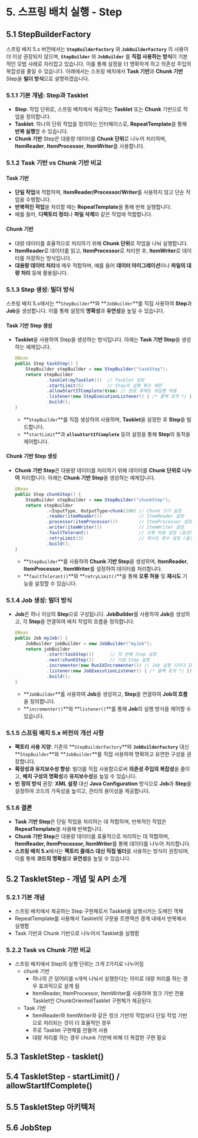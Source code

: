 # 5. 스프링 배치 실행 - Step
## 5.1 StepBuilderFactory










스프링 배치 5.x 버전에서는 **`StepBuilderFactory`** 와 **`JobBuilderFactory`** 의 사용이 더 이상 권장되지 않으며, **`StepBuilder`** 와 **`JobBuilder`** 를 **직접 사용하는 방식**이 기본적인 모범 사례로 자리잡고 있습니다. 이를 통해 설정을 더 명확하게 하고 의존성 주입의 복잡성을 줄일 수 있습니다. 아래에서는 스프링 배치에서 **Task 기반**과 **Chunk 기반** Step을 **빌더 방식**으로 설명하겠습니다.

### 5.1.1 기본 개념: Step과 Tasklet
- **Step**: 작업 단위로, 스프링 배치에서 제공하는 **Tasklet** 또는 **Chunk** 기반으로 작업을 정의합니다.
- **Tasklet**: 하나의 단위 작업을 정의하는 인터페이스로, **RepeatTemplate**을 통해 **반복 실행**할 수 있습니다.
- **Chunk 기반** Step은 대용량 데이터를 **Chunk 단위**로 나누어 처리하며, **ItemReader**, **ItemProcessor**, **ItemWriter**를 사용합니다.

### 5.1.2 Task 기반 vs Chunk 기반 비교
#### Task 기반
- **단일 작업**에 적합하며, **ItemReader/Processor/Writer**를 사용하지 않고 단순 작업을 수행합니다.
- **반복적인 작업**을 처리할 때는 **RepeatTemplate**을 통해 반복 실행합니다.
- 예를 들어, **디렉토리 정리**나 **파일 삭제**와 같은 작업에 적합합니다.

#### Chunk 기반
- 대량 데이터를 효율적으로 처리하기 위해 **Chunk 단위**로 작업을 나눠 실행합니다.
- **ItemReader**로 데이터를 읽고, **ItemProcessor**로 처리한 후, **ItemWriter**로 데이터를 저장하는 방식입니다.
- **대용량 데이터 처리**에 매우 적합하며, 예를 들어 **데이터 마이그레이션**이나 **파일의 대량 처리** 등에 활용됩니다.

### 5.1.3 Step 생성: 빌더 방식
스프링 배치 5.x에서는 **`StepBuilder`**와 **`JobBuilder`**를 직접 사용하여 **Step**과 **Job**을 생성합니다. 이를 통해 설정의 **명확성**과 **유연성**을 높일 수 있습니다.

#### Task 기반 Step 생성
- **Tasklet**을 사용하여 Step을 생성하는 방식입니다. 아래는 **Task 기반 Step**을 생성하는 예제입니다.

  ```java
  @Bean
  public Step taskStep() {
      StepBuilder stepBuilder = new StepBuilder("taskStep");
      return stepBuilder
              .tasklet(myTasklet())  // Tasklet 설정
              .startLimit(5)         // Step의 실행 횟수 제한
              .allowStartIfComplete(true) // 완료 후에도 재실행 허용
              .listener(new StepExecutionListener() { /* 콜백 로직 */ })
              .build();
  }
  ```
  - **`StepBuilder`**를 직접 생성하여 사용하며, **Tasklet**을 설정한 후 **Step**을 빌드합니다.
  - **`startLimit`**과 **`allowStartIfComplete`** 등의 설정을 통해 **Step**의 동작을 제어합니다.

#### Chunk 기반 Step 생성
- **Chunk 기반 Step**은 대용량 데이터를 처리하기 위해 데이터를 **Chunk 단위로 나누어** 처리합니다. 아래는 **Chunk 기반 Step**을 생성하는 예제입니다.

  ```java
  @Bean
  public Step chunkStep() {
      StepBuilder stepBuilder = new StepBuilder("chunkStep");
      return stepBuilder
              .<InputType, OutputType>chunk(100) // Chunk 크기 설정
              .reader(itemReader())              // ItemReader 설정
              .processor(itemProcessor())        // ItemProcessor 설정
              .writer(itemWriter())              // ItemWriter 설정
              .faultTolerant()                   // 오류 허용 설정 (옵션)
              .retryLimit(3)                     // 재시도 횟수 설정 (옵션)
              .build();
  }
  ```
  - **`StepBuilder`**를 사용하여 **Chunk 기반 Step**을 생성하며, **ItemReader**, **ItemProcessor**, **ItemWriter**를 설정하여 데이터를 처리합니다.
  - **`faultTolerant()`**와 **`retryLimit()`**을 통해 **오류 허용** 및 **재시도** 기능을 설정할 수 있습니다.

### 5.1.4 Job 생성: 빌더 방식
- **Job**은 하나 이상의 **Step**으로 구성됩니다. **JobBuilder**를 사용하여 **Job**을 생성하고, 각 **Step**을 연결하여 배치 작업의 흐름을 정의합니다.

  ```java
  @Bean
  public Job myJob() {
      JobBuilder jobBuilder = new JobBuilder("myJob");
      return jobBuilder
              .start(taskStep())      // 첫 번째 Step 설정
              .next(chunkStep())      // 다음 Step 설정
              .incrementer(new RunIdIncrementer()) // Job 실행 시마다 ID 증가
              .listener(new JobExecutionListener() { /* 콜백 로직 */ })
              .build();
  }
  ```
  - **`JobBuilder`**를 사용하여 **Job**을 생성하고, **Step**을 연결하여 **Job의 흐름**을 정의합니다.
  - **`incrementer()`**와 **`listener()`**를 통해 **Job**의 실행 방식을 제어할 수 있습니다.

### 5.1.5 스프링 배치 5.x 버전의 개선 사항
- **팩토리 사용 지양**: 기존의 **`StepBuilderFactory`**와 **`JobBuilderFactory`** 대신 **`StepBuilder`**와 **`JobBuilder`**를 직접 사용하여 명확하고 유연한 구성을 권장합니다.
- **확장성과 유지보수성 향상**: 빌더를 직접 사용함으로써 **의존성 주입의 복잡성**을 줄이고, **배치 구성의 명확성**과 **유지보수성**을 높일 수 있습니다.
- **빈 정의 방식** 권장: **XML 설정** 대신 **Java Configuration** 방식으로 **Job**과 **Step**을 설정하여 코드의 가독성을 높이고, 관리의 용이성을 제공합니다.

### 5.1.6 결론
- **Task 기반 Step**은 단일 작업을 처리하는 데 적합하며, 반복적인 작업은 **RepeatTemplate**을 사용해 반복합니다.
- **Chunk 기반 Step**은 대용량 데이터를 효율적으로 처리하는 데 적합하며, **ItemReader, ItemProcessor, ItemWriter**를 통해 데이터를 나누어 처리합니다.
- **스프링 배치 5.x**에서는 **팩토리 클래스 대신 직접 빌더**를 사용하는 방식이 권장되며, 이를 통해 **코드의 명확성**과 **유연성**을 높일 수 있습니다.



## 5.2 TaskletStep - 개념 및 API 소개
### 5.2.1 기본 개념
- 스프링 배치에서 제공하는 Step 구현체로서 Tasklet을 실행시키는 도메인 객체
- RepeatTemplate를 사용해서 Tasklet의 구문을 트랜잭션 경계 내에서 반복해서 실행함
- Task 기반과 Chunk 기반으로 나누어서 Tasklet을 실행함

### 5.2.2 Task vs Chunk 기반 비교
- 스프링 배치에서 Step의 실행 단위는 크게 2가지로 나누어짐
	- chunk 기반
		- 하나의 큰 덩어리를 n개씩 나눠서 실행한다는 의미로 대량 처리를 하는 경우 효과적으로 설계 됨
		- ItemReader, ItemProcessor, ItemWriter를 사용하며 청크 기반 전용 Tasklet인 ChunkOrientedTasklet 구현체가 제공된다.
	- Task 기반
		- ItemReader와 ItemWriter와 같은 청크 기반의 작업보다 단일 작업 기반으로 처리되는 것이 더 효율적인 경우
		- 주로 Tasklet 구현체를 만들어 사용
		- 대량 처리를 하는 경우 chunk 기반에 비해 더 복잡한 구현 필요



## 5.3 TaskletStep - tasklet()


## 5.4 TaskletStep - startLimit() / allowStartIfComplete()


## 5.5 TaskletStep 아키텍처


## 5.6 JobStep

